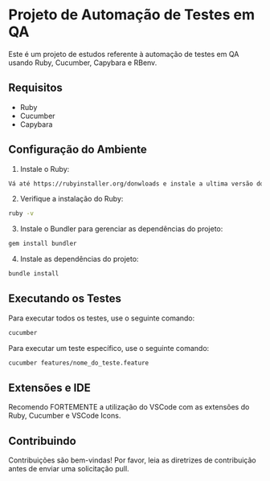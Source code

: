 # Projeto de Automação de Testes em QA

Este é um projeto de estudos referente à automação de testes em QA usando Ruby, Cucumber, Capybara e RBenv.

## Requisitos

- Ruby
- Cucumber
- Capybara

## Configuração do Ambiente

1. Instale o Ruby:

```bash
Vá até https://rubyinstaller.org/donwloads e instale a ultima versão do Ruby com DEVKIT.
```

2. Verifique a instalação do Ruby:

```bash
ruby -v
```

3. Instale o Bundler para gerenciar as dependências do projeto:

```bash
gem install bundler
```

4. Instale as dependências do projeto:

```bash
bundle install
```

## Executando os Testes

Para executar todos os testes, use o seguinte comando:

```bash
cucumber
```

Para executar um teste específico, use o seguinte comando:

```bash
cucumber features/nome_do_teste.feature
```

## Extensões e IDE

Recomendo FORTEMENTE a utilização do VSCode com as extensões do Ruby, Cucumber e VSCode Icons. 

## Contribuindo

Contribuições são bem-vindas! Por favor, leia as diretrizes de contribuição antes de enviar uma solicitação pull.